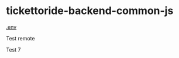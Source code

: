 # tickettoride-backend-common-js

[.env](https://momnatik.atlassian.net/wiki/x/AgAy)

Test remote

Test 7